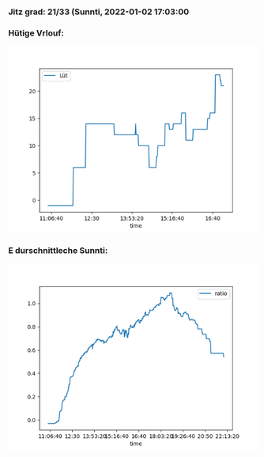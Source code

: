 ### Jitz grad: 21/33 (Sunnti, 2022-01-02 17:03:00

### Hütige Vrlouf:
![Graph](Today.png)

### E durschnittleche Sunnti:
![Graph](Sunnti.png)
